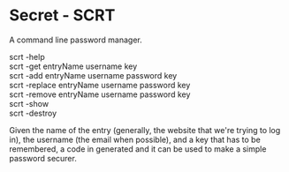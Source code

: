 # Secret - SCRT
A command line password manager.

scrt -help<br>
scrt -get entryName username key<br>
scrt -add entryName username password key<br>
scrt -replace entryName username password key<br>
scrt -remove entryName username password key<br>
scrt -show<br>
scrt -destroy<br>

Given the name of the entry (generally, the website that we're trying to log in), the username (the email when possible), and a key that has to be remembered, a code in generated and it can be used to make a simple password securer. 
